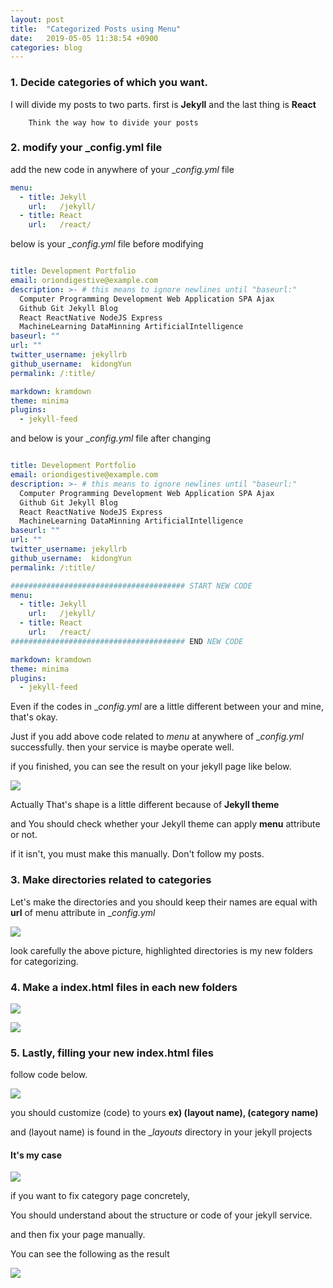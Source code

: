 ```yaml
---
layout: post
title:  "Categorized Posts using Menu"
date:   2019-05-05 11:38:54 +0900
categories: blog
---
```


### 1. Decide categories of which you want.

I will divide my posts to two parts. first is __Jekyll__ and the last thing is __React__ 

```
    Think the way how to divide your posts
```

### 2. modify your ___config.yml__ file

add the new code in anywhere of your __config.yml_ file

```yml
menu:
  - title: Jekyll
    url:   /jekyll/
  - title: React
    url:   /react/
```

below is your __config.yml_ file before modifying

```yml

title: Development Portfolio
email: oriondigestive@example.com
description: >- # this means to ignore newlines until "baseurl:"
  Computer Programming Development Web Application SPA Ajax
  Github Git Jekyll Blog
  React ReactNative NodeJS Express 
  MachineLearning DataMinning ArtificialIntelligence
baseurl: "" 
url: "" 
twitter_username: jekyllrb
github_username:  kidongYun
permalink: /:title/

markdown: kramdown
theme: minima
plugins:
  - jekyll-feed

```

and below is your __config.yml_ file after changing

```yml

title: Development Portfolio
email: oriondigestive@example.com
description: >- # this means to ignore newlines until "baseurl:"
  Computer Programming Development Web Application SPA Ajax
  Github Git Jekyll Blog
  React ReactNative NodeJS Express 
  MachineLearning DataMinning ArtificialIntelligence
baseurl: "" 
url: "" 
twitter_username: jekyllrb
github_username:  kidongYun
permalink: /:title/

####################################### START NEW CODE
menu:
  - title: Jekyll
    url:   /jekyll/
  - title: React
    url:   /react/
####################################### END NEW CODE

markdown: kramdown
theme: minima
plugins:
  - jekyll-feed

```

Even if the codes in __config.yml_ are a little different between your and mine, that's okay.

Just if you add above code related to _menu_ at anywhere of __config.yml_ successfully. then your service is maybe operate well.

if you finished, you can see the result on your jekyll page like below.

![](/res/2019-05-05-categories-jekyll-menu/4.png)

Actually That's shape is a little different because of __Jekyll theme__

and You should check whether your Jekyll theme can apply __menu__ attribute or not. 

if it isn't, you must make this manually. Don't follow my posts.

### 3. Make directories related to categories

Let's make the directories and you should keep their names are equal with __url__ of menu attribute in __config.yml_

![](/res/2019-05-05-categories-jekyll-menu/1.png)

look carefully the above picture, highlighted directories is my new folders for categorizing.

### 4. Make a __index.html__ files in each new folders

![](/res/2019-05-05-categories-jekyll-menu/2.png)

![](/res/2019-05-05-categories-jekyll-menu/3.png)

### 5. Lastly, filling your new __index.html__ files

follow code below.

![](/res/2019-05-05-categories-jekyll-menu/5.png)

you should customize (code) to yours __ex) (layout name), (category name)__

and (layout name) is found in the __layouts_ directory in your jekyll projects



#### It's my case

![](/res/2019-05-05-categories-jekyll-menu/6.png)

if you want to fix category page concretely, 

You should understand about the structure or code of your jekyll service.

and then fix your page manually.

You can see the following as the result

![](/res/2019-05-05-categories-jekyll-menu/7.png)
